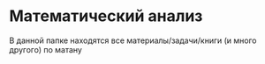 # Математический анализ
В данной папке находятся все материалы/задачи/книги (и много другого) по матану
